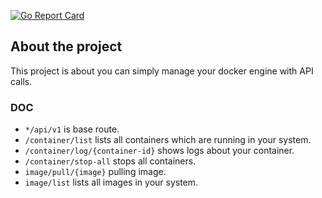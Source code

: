 [![Go Report Card](https://goreportcard.com/badge/github.com/yikikdeveloper/go-docker-engine)](https://goreportcard.com/report/github.com/yikikdeveloper/go-docker-engine)
## About the project

This project is about you can simply manage your docker engine with API calls.

### DOC

* `*/api/v1` is base route.
*  `/container/list` lists all containers which are running in your system.
*  `/container/log/{container-id}` shows logs about your container.
*  `/container/stop-all` stops all containers.
*  `image/pull/{image}` pulling image.
*  `image/list` lists all images in your system.


